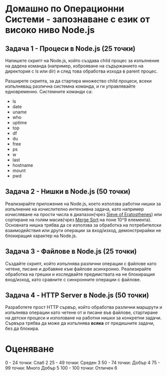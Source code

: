 # Домашно по Операционни Системи - запознаване с език от високо ниво Node.js

## Задача 1 - Процеси в Node.js (25 точки)

Напишете скрипт на Node.js, който създава child процес за изпълнение на дадена команда (например, изброяване на съдържанието на директория с ls или dir) и след това обработва изхода в parent процес. 

Разширете скрипта, за да стартира множество child процеси, всеки изпълняващ различна системна команда, и ги управлявайте едновременно. 
Системните команди са:
- ls
- date
- uname
- who
- uptime
- top
- df
- du
- free
- ps
- w
- last
- hostname
- mount
- pwd


## Задача 2 - Нишки в Node.js (50 точки)

Реализирайте приложение на Node.js, което използва работни нишки за изпълнение на изчислително интензивна задача, като например изчисляване на прости числа в диапазон(чрез [Sieve of Eratosthenes](https://en.wikipedia.org/wiki/Sieve_of_Eratosthenes)) или сортиране на голям масив(чрез [Merge Sort](https://en.wikipedia.org/wiki/Merge_sort) на поне 10^9 елемента). 
Основната нишка трябва да се използва за обработка на потребителски взаимодействия или други операции за вход/изход, демонстрирайки не блокиращия характер на Node.js.


## Задача 3 - Файлове в Node.js (25 точки)

Създайте скрипт, който изпълнява различни операции с файлове като четене, писане и добавяне към файлове асинхронно. 
Реализирайте обработка на грешки и изследвайте предимствата на не блокиращия вход/изход, като сравните с синхронните операции с файлове.

## Задача 4 - HTTP Server в Node.js (50 точки)

Разработете прост HTTP сървър, който обработва различни маршрути и изпълнява операции като четене от и писане във файлове, стартиране на детски процеси и използване на работни нишки за конкретни задачи.
Сървъра трябва да може да изпълнява **всяка** от предишните задачи, без да блокира.

# Оценяване

0 - 24 точки: Слаб 2
25 - 49 точки: Среден 3
50 - 74 точки: Добър 4
75 - 99 точки: Много Добър 5
100 - 100 точки: Отличен 6

